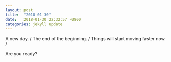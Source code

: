 ```yaml
---
layout: post
title:  "2018 01 30"
date:   2018-01-30 22:32:57 -0800
categories: jekyll update
---
```


A new day. /
The end of the beginning. /
Things will start moving faster now. /

Are you ready?
